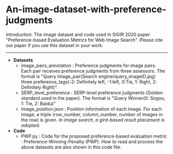 # An-image-dataset-with-preference-judgments
Introduction: The image dataset and code used in SIGIR 2020 paper "Preference-based Evaluation Metrics for Web Image Search". Please cite our paper if you use this dataset in your work.

---
- **Datasets**
   - image_pairs_annotation : Preference judgments for image pairs. Each pair receives preference judgments from three assessors. The format is "Query	Image_pair(Search engine/query_imageID.jpg)	three preference_tags(-2: Definitely left, -1:left, 0:Tie, 1: Right, 2: Definitely Right)".
   - SERP_level_preference : SERP-level preference judgments (Golden standard used in the paper). The format is "Query	Winner(0: Sogou, 1: Tie, 2: Baidu)"
   - Image_position.json : Position information of each image. For each image, a triple (row_number, column_number, number of images in the row) is given. *In image search, a gird-based result placement is adopted.*
- **Code**
   - PWP.py : Code for the proposed preference-based evaluation metric : Preference-Winning-Penalty (PWP). How to read and process the above datasets are also shown in this code file.
